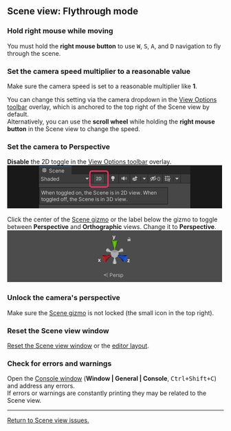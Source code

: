 ## Scene view: Flythrough mode
### Hold right mouse while moving
You must hold the **right mouse button** to use <kbd>W</kbd>, <kbd>S</kbd>, <kbd>A</kbd>, and <kbd>D</kbd> navigation to fly through the scene.

### Set the camera speed multiplier to a reasonable value
Make sure the camera speed is set to a reasonable multiplier like **1**.  

You can change this setting via the camera dropdown in the [View Options toolbar](https://docs.unity3d.com/Manual/ViewModes.html) overlay, which is anchored to the top right of the Scene view by default.  
Alternatively, you can use the **scroll wheel** while holding the **right mouse button** in the Scene view to change the speed.

### Set the camera to Perspective

**Disable** the 2D toggle in the [View Options toolbar](https://docs.unity3d.com/Manual/ViewModes.html) overlay.  
![2D Scene view Toggle](scene-view-2d-toggle.png)


Click the center of the [Scene gizmo](https://docs.unity3d.com/Manual/SceneViewNavigation.html) or the label below the gizmo to toggle between **Perspective** and **Orthographic** views. Change it to **Perspective**.  
![Scene gizmo](scene-view-trumpets.png)

### Unlock the camera's perspective
Make sure the [Scene gizmo](https://docs.unity3d.com/Manual/SceneViewNavigation.html) is not locked (the small icon in the top right).

### Reset the Scene view window
[Reset the Scene view window](../Windows/Resetting%20Windows.md) or the [editor layout](../Windows/Resetting%20Layout.md).

### Check for errors and warnings
Open the [Console window](https://docs.unity3d.com/Manual/Console.html) (**Window | General | Console**, <kbd>Ctrl+Shift+C</kbd>) and address any errors.    
If errors or warnings are constantly printing they may be related to the Scene view.

---

[Return to Scene view issues.](../Scene%20View.md)

